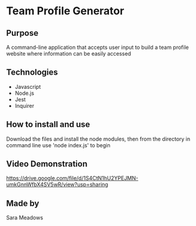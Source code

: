 # Team Profile Generator

## Purpose
A command-line application that accepts user input to build a team profile website where information can be easily accessed

## Technologies
* Javascript
* Node.js
* Jest
* Inquirer

## How to install and use
Download the files and install the node modules, then from the directory in command line use 'node index.js' to begin

## Video Demonstration
https://drive.google.com/file/d/1S4CtN1hU2YPEJMN-umkGnnWfbX4SV5wR/view?usp=sharing

## Made by
Sara Meadows

